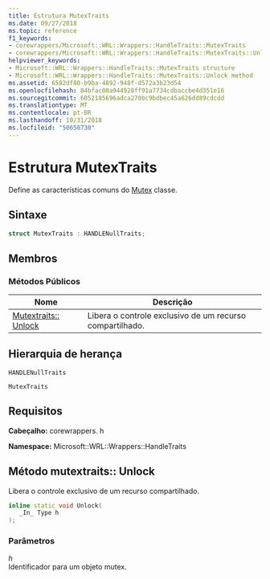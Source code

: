```yaml
---
title: Estrutura MutexTraits
ms.date: 09/27/2018
ms.topic: reference
f1_keywords:
- corewrappers/Microsoft::WRL::Wrappers::HandleTraits::MutexTraits
- corewrappers/Microsoft::WRL::Wrappers::HandleTraits::MutexTraits::Unlock
helpviewer_keywords:
- Microsoft::WRL::Wrappers::HandleTraits::MutexTraits structure
- Microsoft::WRL::Wrappers::HandleTraits::MutexTraits::Unlock method
ms.assetid: 6582df80-b9ba-4892-948f-d572a3b23d54
ms.openlocfilehash: 84bfac08a944928ff91a7734cdbaccbe4d351e16
ms.sourcegitcommit: 6052185696adca270bc9bdbec45a626dd89cdcdd
ms.translationtype: MT
ms.contentlocale: pt-BR
ms.lasthandoff: 10/31/2018
ms.locfileid: "50650730"
---
```

# <a name="mutextraits-structure"></a>Estrutura MutexTraits

Define as características comuns do [Mutex](../windows/mutex-class1.md) classe.

## <a name="syntax"></a>Sintaxe

```cpp
struct MutexTraits : HANDLENullTraits;
```

## <a name="members"></a>Membros

### <a name="public-methods"></a>Métodos Públicos

Nome                           | Descrição
------------------------------ | ------------------------------------------------
[Mutextraits:: Unlock](#unlock) | Libera o controle exclusivo de um recurso compartilhado.

## <a name="inheritance-hierarchy"></a>Hierarquia de herança

`HANDLENullTraits`

`MutexTraits`

## <a name="requirements"></a>Requisitos

**Cabeçalho:** corewrappers. h

**Namespace:** Microsoft::WRL::Wrappers::HandleTraits

## <a name="unlock"></a>Método mutextraits:: Unlock

Libera o controle exclusivo de um recurso compartilhado.

```cpp
inline static void Unlock(
   _In_ Type h
);
```

### <a name="parameters"></a>Parâmetros

*h*<br/>
Identificador para um objeto mutex.
